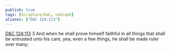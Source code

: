```yaml
---
publish: true
tags: [Scripture/DaC, noGraph]
aliases: ["D&C 124:113"]
---
```

[D&C 124:113](https://churchofjesuschrist.org/study/scriptures/dc-testament/dc/124?lang=eng&id=p113#p113) 3 And when he shall prove himself faithful in all things that shall be entrusted unto his care, yea, even a few things, he shall be made ruler over many;
